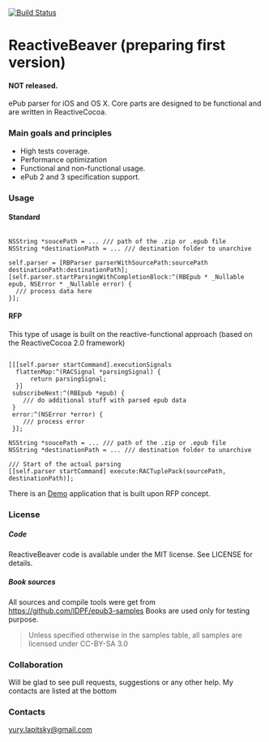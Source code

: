 [![Build    Status](https://travis-ci.org/skyylex/ReactiveBeaver.svg?branch=master)](https://travis-ci.org/skyylex/ReactiveBeaver)

# ReactiveBeaver (preparing first version)
#### NOT released.
ePub parser for iOS and OS X.
Core parts are designed to be functional and are written in ReactiveCocoa.

### Main goals and principles

- High tests coverage.
- Performance optimization
- Functional and non-functional usage.
- ePub 2 and 3 specification support.

### Usage
#### Standard

```objc

NSString *soucePath = ... /// path of the .zip or .epub file
NSString *destinationPath = ... /// destination folder to unarchive

self.parser = [RBParser parserWithSourcePath:sourcePath destinationPath:destinationPath];
[self.parser.startParsingWithCompletionBlock:^(RBEpub * _Nullable epub, NSError * _Nullable error) {
  /// process data here
}];

```
#### RFP
This type of usage is built on the reactive-functional approach (based on the ReactiveCocoa 2.0 framework)

```objc

[[[self.parser startCommand].executionSignals
  flattenMap:^(RACSignal *parsingSignal) {
      return parsingSignal;
  }]
 subscribeNext:^(RBEpub *epub) {
    /// do additional stuff with parsed epub data
 }
 error:^(NSError *error) {
    /// process error
 }];

NSString *soucePath = ... /// path of the .zip or .epub file
NSString *destinationPath = ... /// destination folder to unarchive

/// Start of the actual parsing
[[self.parser startCommand] execute:RACTuplePack(sourcePath, destinationPath)];
```

There is an [Demo](https://github.com/skyylex/ReactiveBeaver/tree/master/ReactiveBeaver-Demo) application that is built upon RFP concept.

### License
##### Code
ReactiveBeaver code is available under the MIT license. See LICENSE for details.

##### Book sources
All sources and compile tools were get from https://github.com/IDPF/epub3-samples
Books are used only for testing purpose.
> Unless specified otherwise in the samples table, all samples are licensed under CC-BY-SA 3.0

### Collaboration
Will be glad to see pull requests, suggestions or any other help. My contacts are listed at the bottom

### Contacts
yury.lapitsky@gmail.com
